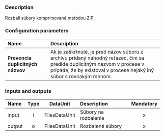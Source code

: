 ### Description

Rozbalí súbory komprimované metódou ZIP.

### Configuration parameters

| Name | Description |
|:----|:----|
|**Prevencia duplicitných názvov** | Ak je zaškrtnuté, je pred názov súboru z archívu pridaný náhodný reťazec, čím sa predíde duplicitným názvom v procese v prípade, že by existoval v procese nejaký iný súbor s rovnakým menom.

### Inputs and outputs

|Name |Type | DataUnit | Description | Mandatory |
|:--------|:------:|:------:|:-------------|:---------------------:|
|input  |i| FilesDataUnit | Súbory na rozbalenie |x|
|output |o| FilesDataUnit | Rozbalené súbory |x|
